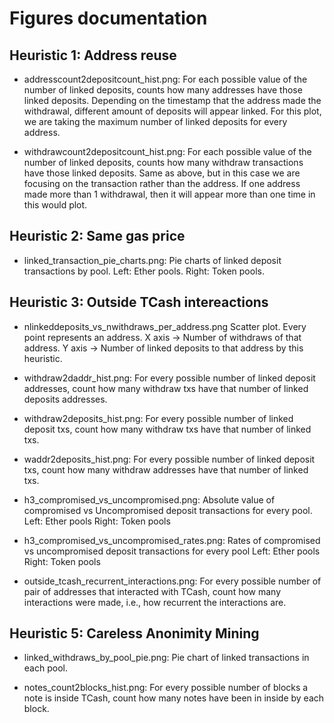 # Figures documentation

## Heuristic 1: Address reuse
- addresscount2depositcount_hist.png:
    For each possible value of the number of linked deposits, counts how many addresses have those linked deposits. Depending on the timestamp
    that the address made the withdrawal, different amount of deposits will appear linked. For this plot, we are taking the maximum number of
    linked deposits for every address. 

- withdrawcount2depositcount_hist.png:
    For each possible value of the number of linked deposits, counts how many withdraw transactions have those linked deposits. Same as above,
    but in this case we are focusing on the transaction rather than the address. If one address made more than 1 withdrawal, then it will 
    appear more than one time in this would plot.

## Heuristic 2: Same gas price
- linked_transaction_pie_charts.png:
    Pie charts of linked deposit transactions by pool.
    Left: Ether pools.
    Right: Token pools.

## Heuristic 3: Outside TCash intereactions
- nlinkeddeposits_vs_nwithdraws_per_address.png
    Scatter plot. Every point represents an address.
    X axis -> Number of withdraws of that address.
    Y axis -> Number of linked deposits to that address by this heuristic.

- withdraw2daddr_hist.png:
    For every possible number of linked deposit addresses, count how many withdraw txs have that number of linked deposits addresses.

- withdraw2deposits_hist.png:
    For every possible number of linked deposit txs, count how many withdraw txs have that number of linked txs.   
    
- waddr2deposits_hist.png:
    For every possible number of linked deposit txs, count how many withdraw addresses have that number of linked txs.

- h3_compromised_vs_uncompromised.png:
    Absolute value of compromised vs Uncompromised deposit transactions for every pool.
    Left: Ether pools
    Right: Token pools

- h3_compromised_vs_uncompromised_rates.png:
    Rates of compromised vs uncompromised deposit transactions for every pool
    Left: Ether pools
    Right: Token pools

- outside_tcash_recurrent_interactions.png:
    For every possible number of pair of addresses that interacted with TCash, count how many interactions were made, i.e., how
    recurrent the interactions are.  


## Heuristic 5: Careless Anonimity Mining
- linked_withdraws_by_pool_pie.png:
    Pie chart of linked transactions in each pool.

- notes_count2blocks_hist.png:
    For every possible number of blocks a note is inside TCash, count how many notes have been in inside by each block.

